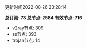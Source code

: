 更新时间2022-08-26 23:28:14

**总订阅: 73**
**总节点: 2584**
**有效节点: 716**
- v2ray节点: 309
- ss节点: 393
- trojan节点: 14
